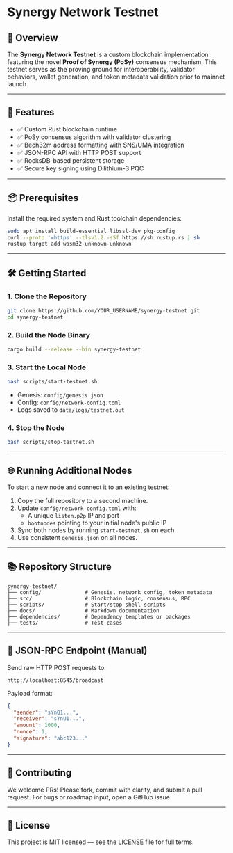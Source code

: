 # Synergy Network Testnet

## 🚀 Overview

The **Synergy Network Testnet** is a custom blockchain implementation featuring the novel **Proof of Synergy (PoSy)** consensus mechanism. This testnet serves as the proving ground for interoperability, validator behaviors, wallet generation, and token metadata validation prior to mainnet launch.

---

## 🔧 Features

- ✅ Custom Rust blockchain runtime
- ✅ PoSy consensus algorithm with validator clustering
- ✅ Bech32m address formatting with SNS/UMA integration
- ✅ JSON-RPC API with HTTP POST support
- ✅ RocksDB-based persistent storage
- ✅ Secure key signing using Dilithium-3 PQC

---

## 📦 Prerequisites

Install the required system and Rust toolchain dependencies:

```bash
sudo apt install build-essential libssl-dev pkg-config
curl --proto '=https' --tlsv1.2 -sSf https://sh.rustup.rs | sh
rustup target add wasm32-unknown-unknown
```

---

## 🛠️ Getting Started

### 1. Clone the Repository

```bash
git clone https://github.com/YOUR_USERNAME/synergy-testnet.git
cd synergy-testnet
```

### 2. Build the Node Binary

```bash
cargo build --release --bin synergy-testnet
```

### 3. Start the Local Node

```bash
bash scripts/start-testnet.sh
```

- Genesis: `config/genesis.json`
- Config: `config/network-config.toml`
- Logs saved to `data/logs/testnet.out`

### 4. Stop the Node

```bash
bash scripts/stop-testnet.sh
```

---

## 🌐 Running Additional Nodes

To start a new node and connect it to an existing testnet:

1. Copy the full repository to a second machine.
2. Update `config/network-config.toml` with:
   - A unique `listen.p2p` IP and port
   - `bootnodes` pointing to your initial node's public IP
3. Sync both nodes by running `start-testnet.sh` on each.
4. Use consistent `genesis.json` on all nodes.

---

## 📚 Repository Structure

```
synergy-testnet/
├── config/              # Genesis, network config, token metadata
├── src/                 # Blockchain logic, consensus, RPC
├── scripts/             # Start/stop shell scripts
├── docs/                # Markdown documentation
├── dependencies/        # Dependency templates or packages
├── tests/               # Test cases
```

---

## 🧪 JSON-RPC Endpoint (Manual)

Send raw HTTP POST requests to:

```
http://localhost:8545/broadcast
```

Payload format:

```json
{
  "sender": "sYnQ1...",
  "receiver": "sYnU1...",
  "amount": 1000,
  "nonce": 1,
  "signature": "abc123..."
}
```

---

## 🤝 Contributing

We welcome PRs! Please fork, commit with clarity, and submit a pull request. For bugs or roadmap input, open a GitHub issue.

---

## 📜 License

This project is MIT licensed — see the [LICENSE](../LICENSE) file for full terms.
